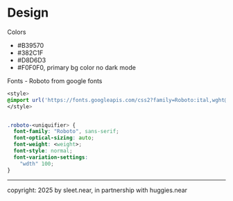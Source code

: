 # Design


Colors
- #B39570 
- #382C1F
- #D8D6D3
- #F0F0F0, primary bg color no dark mode


Fonts - Roboto from google fonts

```css
<style>
@import url('https://fonts.googleapis.com/css2?family=Roboto:ital,wght@0,100..900;1,100..900&display=swap');
</style>


.roboto-<uniquifier> {
  font-family: "Roboto", sans-serif;
  font-optical-sizing: auto;
  font-weight: <weight>;
  font-style: normal;
  font-variation-settings:
    "wdth" 100;
}
```



----


copyright: 2025 by sleet.near, in partnership with huggies.near